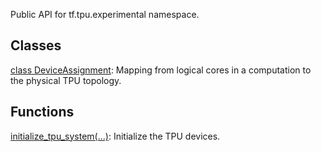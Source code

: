 
Public API for tf.tpu.experimental namespace.
## Classes
[class DeviceAssignment](https://www.tensorflow.org/api_docs/python/tf/tpu/experimental/DeviceAssignment): Mapping from logical cores in a computation to the physical TPU topology.

## Functions
[initialize_tpu_system(...)](https://www.tensorflow.org/api_docs/python/tf/tpu/experimental/initialize_tpu_system): Initialize the TPU devices.

